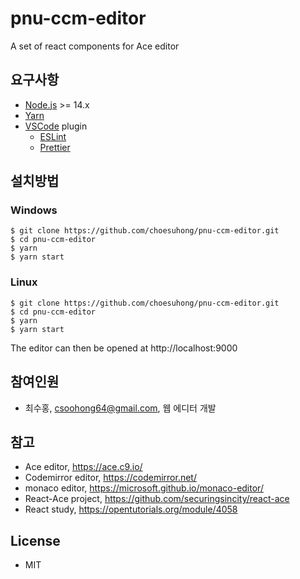 # pnu-ccm-editor

A set of react components for Ace editor

## 요구사항

- [Node.js](https://nodejs.org/) >= 14.x
- [Yarn](https://classic.yarnpkg.com/en/)
- [VSCode](https://code.visualstudio.com/) plugin
  - [ESLint](https://marketplace.visualstudio.com/items?itemName=dbaeumer.vscode-eslint)
  - [Prettier](https://marketplace.visualstudio.com/items?itemName=esbenp.prettier-vscode)

## 설치방법

### Windows

```
$ git clone https://github.com/choesuhong/pnu-ccm-editor.git
$ cd pnu-ccm-editor
$ yarn
$ yarn start
```

### Linux

```
$ git clone https://github.com/choesuhong/pnu-ccm-editor.git
$ cd pnu-ccm-editor
$ yarn
$ yarn start
```

The editor can then be opened at http://localhost:9000

## 참여인원

- 최수홍, csoohong64@gmail.com, 웹 에디터 개발

## 참고

- Ace editor, https://ace.c9.io/
- Codemirror editor, https://codemirror.net/
- monaco editor, https://microsoft.github.io/monaco-editor/
- React-Ace project, https://github.com/securingsincity/react-ace
- React study, https://opentutorials.org/module/4058

## License

- MIT